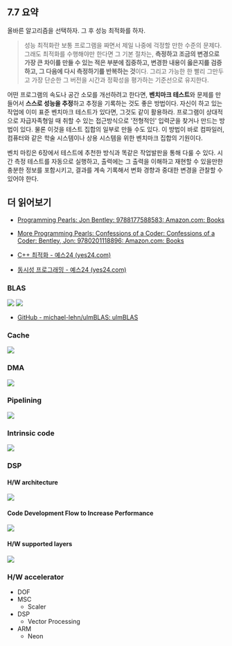 ## 7.7 요약

올바른 알고리즘을 선택하자. 
그 후 성능 최적화를 하자.
>성능 최적화란 보통 프로그램을 짜면서 제일 나중에 걱정할 만한 수준의 문제다. 그래도 최적화를 수행해야만 한다면 그 기본 절차는, **측정하고 조금의 변경으로 가장 큰 차이를 만들 수 있는 적은 부분에 집중하고, 변경한 내용이 옳은지를 검증하고, 그 다음에 다시 측정하기를 반복하는 것**이다. 그리고 가능한 한 빨리 그만두고 가장 단순한 그 버전을 시간과 정확성을 평가하는 기준선으로 유지한다.

어떤 프로그램의 속도나 공간 소모를 개선하려고 한다면, **벤치마크 테스트**와 문제를 만들어서 **스스로 성능을 추정**하고 추정을 기록하는 것도 좋은 방법이다. 자신이 하고 있는 작업에 이미 표준 벤치마크 테스트가 있다면, 그것도 같이 활용하라. 프로그램이 상대적으로 자급자족형일 때 취할 수 있는 접근방식으로 '전형적인' 입력군을 찾거나 만드는 방법이 있다. 물론 이것을 테스트 집합의 일부로 만들 수도 있다. 이 방법이 바로 컴파일러, 컴퓨터와 같은 학술 시스템이나 상용 시스템을 위한 벤치마크 집합의 기원이다. 

벤치 마킹은 6장에서 테스트에 추천한 방식과 똑같은 작업발판을 통해 다룰 수 있다. 시간 측정 테스트를 자동으로 실행하고, 출력에는 그 출력을 이해하고 재현할 수 있을만한 충분한 정보를 포함시키고, 결과를 계속 기록해서 변화 경향과 중대한 변경을 관찰할 수 있어야 한다.

## 더 읽어보기
- [Programming Pearls: Jon Bentley: 9788177588583: Amazon.com: Books](https://www.amazon.com/Programming-Pearls-Jon-Bentley/dp/8177588583)
- [More Programming Pearls: Confessions of a Coder: Confessions of a Coder: Bentley, Jon: 9780201118896: Amazon.com: Books](https://www.amazon.com/More-Programming-Pearls-Confessions-Coder/dp/0201118890)

- [C++ 최적화 - 예스24 (yes24.com)](https://www.yes24.com/Product/Goods/74971458)
- [동시성 프로그래밍 - 예스24 (yes24.com)](https://www.yes24.com/Product/Goods/108570426)

### BLAS
![](https://i.imgur.com/Ww8DW0W.png)
![](https://i.imgur.com/3PYc0hi.png)
- [GitHub - michael-lehn/ulmBLAS: ulmBLAS](https://github.com/michael-lehn/ulmBLAS?tab=readme-ov-file)

### Cache
![](https://i.imgur.com/c2KSUoQ.png)
### DMA
![](https://i.imgur.com/nrRXhjR.png)

### Pipelining
![](https://i.imgur.com/2vRpePt.png)

### Intrinsic code
![](https://i.imgur.com/1DYrPJa.png)

### DSP
#### H/W architecture
![](https://i.imgur.com/jl58Rpw.png)

#### Code Development Flow to Increase Performance
![](https://i.imgur.com/4Vb7SKj.png)

#### H/W supported layers
![](https://i.imgur.com/7MnV4hm.png)

### H/W accelerator
- DOF
- MSC
	- Scaler
- DSP
	- Vector Processing
- ARM
	- Neon